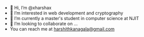 - 👋 Hi, I’m @xharshax
- 👀 I’m interested in web development and cryptography
- 🌱 I’m currently a master's student in computer science at NJIT
- 💞️ I’m looking to collaborate on ...
- You can reach me at harshithkanagala@gmail.com

<!---
xharshax/xharshax is a ✨ special ✨ repository because its `README.md` (this file) appears on your GitHub profile.
You can click the Preview link to take a look at your changes.
--->

